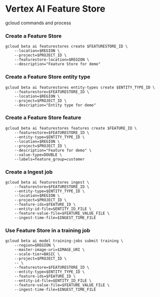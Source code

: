 # Vertex AI Feature Store

gcloud commands and process

### Create a Feature Store
```
gcloud beta ai featurestores create $FEATURESTORE_ID \
    --location=$REGION \
    --project=$PROJECT_ID \
    --featurestore-location=$REGION \
    --description="Feature Store for demo"
```

### Create a Feature Store entity type
```
gcloud beta ai featurestores entity-types create $ENTITY_TYPE_ID \
    --featurestore=$FEATURESTORE_ID \
    --location=$REGION \
    --project=$PROJECT_ID \
    --description="Entity type for demo"
```

### Create a Feature Store feature
```
gcloud beta ai featurestores features create $FEATURE_ID \
    --featurestore=$FEATURESTORE_ID \
    --entity-type=$ENTITY_TYPE_ID \
    --location=$REGION \
    --project=$PROJECT_ID \
    --description="Feature for demo" \
    --value-type=DOUBLE \
    --labels=feature_group=customer
```

### Create a Ingest job
```
gcloud beta ai featurestores ingest \
    --featurestore=$FEATURESTORE_ID \
    --entity-type=$ENTITY_TYPE_ID \
    --location=$REGION \
    --project=$PROJECT_ID \
    --feature-ids=$FEATURE_ID \
    --entity-id-file=$ENTITY_ID_FILE \
    --feature-value-file=$FEATURE_VALUE_FILE \
    --ingest-time-file=$INGEST_TIME_FILE
```

### Use Feature Store in a training job
```
gcloud beta ai model training-jobs submit training \
    --region=$REGION \
    --master-image-uri=$IMAGE_URI \
    --scale-tier=BASIC \
    --project=$PROJECT_ID \
    -- \
    --featurestore=$FEATURESTORE_ID \
    --entity-type=$ENTITY_TYPE_ID \
    --feature-ids=$FEATURE_ID \
    --entity-id-file=$ENTITY_ID_FILE \
    --feature-value-file=$FEATURE_VALUE_FILE \
    --ingest-time-file=$INGEST_TIME_FILE
```